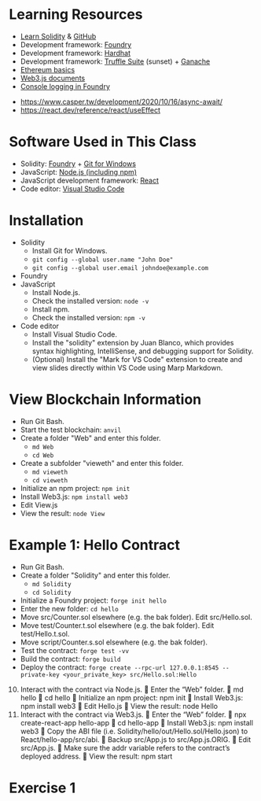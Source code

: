 # Learning Resources
+ [Learn Solidity](https://www.alchemy.com/university/courses/solidity) & [GitHub](https://github.com/alchemyplatform/learn-solidity-presentations)
+ Development framework: [Foundry](https://book.getfoundry.sh/)
+ Development framework: [Hardhat](https://hardhat.org/)
+ Development framework: [Truffle Suite](https://archive.trufflesuite.com/) (sunset) + [Ganache](https://archive.trufflesuite.com/ganache/)
+ [Ethereum basics](https://docs.alchemy.com/docs/ethereum-basics)
+ [Web3.js documents](https://docs.web3js.org/)
+ [Console logging in Foundry](https://book.getfoundry.sh/reference/forge-std/console-log)
* https://www.casper.tw/development/2020/10/16/async-await/
* https://react.dev/reference/react/useEffect

# Software Used in This Class
+ Solidity: [Foundry](https://book.getfoundry.sh/) + [Git for Windows](https://gitforwindows.org/)
+ JavaScript: [Node.js (including npm)](https://nodejs.org/en/download/prebuilt-installer)
+ JavaScript development framework: [React](https://react.dev/)
+ Code editor: [Visual Studio Code](https://code.visualstudio.com/)

# Installation
+ Solidity
  - Install Git for Windows.
  - `git config --global user.name "John Doe"`
  - `git config --global user.email johndoe@example.com`
+ Foundry
+ JavaScript
  - Install Node.js.
  - Check the installed version: `node -v`
  - Install npm.
  - Check the installed version: `npm -v`
+ Code editor
  - Install Visual Studio Code.
  - Install the "solidity" extension by Juan Blanco, which provides syntax highlighting, IntelliSense, and debugging support for Solidity.
  - (Optional) Install the "Mark for VS Code" extension to create and view slides directly within VS Code using Marp Markdown.

# View Blockchain Information
+ Run Git Bash.
+ Start the test blockchain: `anvil`
+ Create a folder "Web" and enter this folder.
  - `md Web`
  - `cd Web`
+ Create a subfolder "vieweth" and enter this folder.
  - `md vieweth`
  - `cd vieweth`
+ Initialize an npm project: `npm init`
+ Install Web3.js: `npm install web3`
+ Edit View.js
+ View the result: `node View`

# Example 1: Hello Contract
+ Run Git Bash.
+ Create a folder "Solidity" and enter this folder.
  - `md Solidity`
  - `cd Solidity`
+ Initialize a Foundry project: `forge init hello`
+ Enter the new folder: `cd hello`
+ Move src/Counter.sol elsewhere (e.g. the bak folder). Edit src/Hello.sol.
+ Move test/Counter.t.sol elsewhere (e.g. the bak folder). Edit test/Hello.t.sol.
+ Move script/Counter.s.sol elsewhere (e.g. the bak folder).
+ Test the contract: `forge test -vv`
+ Build the contract: `forge build`
+ Deploy the contract: `forge create --rpc-url 127.0.0.1:8545 --private-key <your_private_key> src/Hello.sol:Hello`
10.	Interact with the contract via Node.js.
	Enter the “Web” folder.
	md hello
	cd hello
	Initialize an npm project: npm init
	Install Web3.js: npm install web3
	Edit Hello.js
	View the result: node Hello
11.	Interact with the contract via Web3.js.
	Enter the “Web” folder.
	npx create-react-app hello-app
	cd hello-app
	Install Web3.js: npm install web3
	Copy the ABI file (i.e. Solidity/hello/out/Hello.sol/Hello.json) to React/hello-app/src/abi.
	Backup src/App.js to src/App.js.ORIG.
	Edit src/App.js.
	Make sure the addr variable refers to the contract’s deployed address.
	View the result: npm start

# Exercise 1
